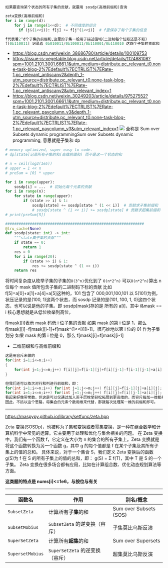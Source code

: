 `如果要查询某个状态的所有子集的贡献，就要用 sosdp(高维前缀和)查询`

```python
zeta变换(高维前缀和)
for i in range(d):
    for j in range(1<<d):  # 不同维度的组合
      if (j&(1<<i)): f[j] += f[j^(1<<i)]  # f里保存了每个子集的信息

f代表着2^d个子集的前缀和,这里的子集一般用于描述值域(二进制每个位取还是不取)
f[0b110011] 记录着 0b010011/0b100011/0b110001/0b110010 这四个子集的贡献和

```

- https://blog.csdn.net/weixin_38686780/article/details/100109753
- https://issue-is-vegetable.blog.csdn.net/article/details/112488108?spm=1001.2101.3001.6661.1&utm_medium=distribute.pc_relevant_t0.none-task-blog-2%7Edefault%7ECTRLIST%7ERate-1.pc_relevant_antiscanv2&depth_1-utm_source=distribute.pc_relevant_t0.none-task-blog-2%7Edefault%7ECTRLIST%7ERate-1.pc_relevant_antiscanv2&utm_relevant_index=1
- https://blog.csdn.net/weixin_30249203/article/details/97527552?spm=1001.2101.3001.6661.1&utm_medium=distribute.pc_relevant_t0.none-task-blog-2%7Edefault%7ECTRLIST%7ERate-1.pc_relevant_paycolumn_v3&depth_1-utm_source=distribute.pc_relevant_t0.none-task-blog-2%7Edefault%7ECTRLIST%7ERate-1.pc_relevant_paycolumn_v3&utm_relevant_index=1
  ![](image/note/1651762471154.png)
  全称是 Sum over Subsets dynamic programmingSum over Subsets dynamic programming, 意思就是子集和 dp

```py
# memory optimized, super easy to code.
# dp[state]记录所有子集的和(高维前缀和) 而不是这一个状态的和

# n = ceil(log2(1e5))
# upper = 1 << n
# preSum = [0] * upper

for i in range(upper):
    sosdp[i] = ...  # 初始化每个元素的贡献
for i in range(n):
    for state in range(upper):
        if (state >> i) & 1:
            sosdp[state] += sosdp[state ^ (1 << i)]  # 贡献求子集前缀和
            # sosdp[state ^ (1 << i)] += sosdp[state] # 贡献求超集前缀和
# print(preSum[5])

##############################################################
@lru_cache(None)
def sosdp(state: int) -> int:
    """state真子集的贡献"""
    if state == 0:
        return 1
    res = 0
    for i in range(20):
        if (state >> i) & 1:
            res += sosdp(state ^ (1 << i))
    return res
```

将时间复杂度从枚举子集的子集的`O(3^n)`优化到了 `O(n*2^n)`
可以`O(n*2^n)`算出 n 位每个 mask 值所包含子集的二进制码下标的贡献
比如 f[5]=a[0]+a[1]+a[4]+a[5]这种的，101 包含了 000,001,100,101
以 5(101)为例，状压记录的是(100, 1)这两个状态，而 sosdp 记录的是(101, 100, 1, 0)这四个状态，也可以说是他的子集。即 sosdp[mask]存的是 所有的 a[i]，其中 i&mask == i
核心思想就是从低位枚举到高位，

f[mask][i]表示 mask 码低 i 位子集的贡献
如果 mask 的第 i 位是 1，那么 f[mask][i]=f[mask][i-1]+f[mask^(1<<i)][i-1]，很巧妙地以第 i 位的 01 作为子集划分
如果 mask 的第 i 位是 0，那么 f[mask][i]=f[mask][i-1]

- 二维前缀和与高维前缀和

```C++
这是用容斥来做的
for(int i=1;i<=n;i++)
{
	for(int j=1;j<=m;j++) f[i][j]=f[i-1][j]+f[i][j-1]-f[i-1][j-1]+a[i][j];
}

但我们还可以依次对行和列进行前缀和，即：
for(int i=1;i<=n;i++) for(int j=1;j<=m;j++) f[i][j]=f[i-1][j]+a[i][j];
for(int i=1;i<=n;i++) for(int j=1;j<=m;j++) f[i][j]=f[i][j-1]+a[i][j];
看起来好像带常数，但这是可以仅通过加入若干层枚举轻松拓展到更高维的，而容斥每加一维都并不好推。
因此，不妨以这个思路，将集合的元素个数用维来代替，那就每次处理某一维的前缀和即可。
```

---

https://maspypy.github.io/library/setfunc/zeta.hpp

Zeta 变换(SOSDp)，也被称为子集和变换或者幂集变换，是一种在组合数学和计算机科学中常见的运算。它主要用于处理和优化与集合相关的问题。
在 Zeta 变换中，我们有一个函数 f，它定义在大小为 n 的集合的所有子集上。Zeta 变换就是将这个函数转换为另一个函数 g，其中 g 的每个值都是 f 在某个子集及其所有子集上的值的总和。
具体来说，对于一个集合 S，我们定义 Zeta 变换后的函数 g(S)为 f 在 S 的所有子集上的值的总和，即：
g(S) = Σ f(T)，其中 T 是 S 的一个子集。
Zeta 变换在很多场合都有应用，比如在计算组合数、优化动态规划算法等方面。

**这类题的特点是 nums[i]<=1e6，与按位与有关**

---

| 函数名           | 作用                            | 别名/概念              |
| ---------------- | ------------------------------- | ---------------------- |
| `SubsetZeta`     | 计算所有**子集**的和            | Sum over Subsets (SOS) |
| `SubsetMobius`   | `SubsetZeta` 的逆变换（容斥）   | 子集莫比乌斯反演       |
| `SuperSetZeta`   | 计算所有**超集**的和            | Sum over Supersets     |
| `SupersetMobius` | `SuperSetZeta` 的逆变换（容斥） | 超集莫比乌斯反演       |
